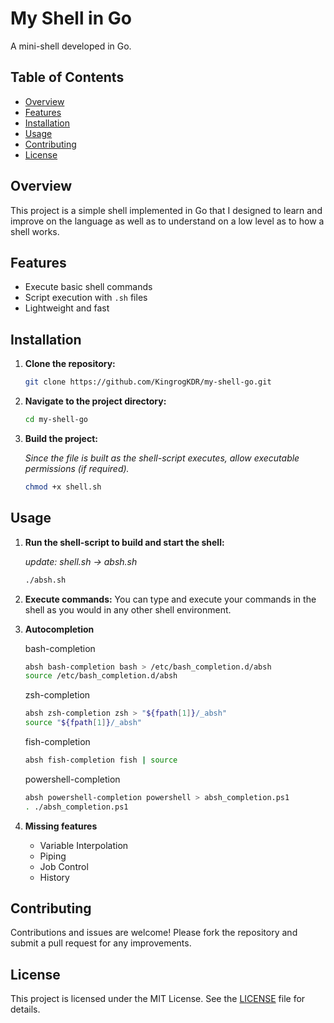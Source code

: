 # My Shell in Go

A mini-shell developed in Go.

## Table of Contents
- [Overview](#overview)
- [Features](#features)
- [Installation](#installation)
- [Usage](#usage)
- [Contributing](#contributing)
- [License](#license)

## Overview
This project is a simple shell implemented in Go that I designed to learn and improve on the language as well as to understand on a low level as to how a shell works.

## Features
- Execute basic shell commands
- Script execution with `.sh` files
- Lightweight and fast

## Installation
1. **Clone the repository:**
    ```sh
    git clone https://github.com/KingrogKDR/my-shell-go.git
    ```
2. **Navigate to the project directory:**
    ```sh
    cd my-shell-go
    ```
3. **Build the project:**
   
    *Since the file is built as the shell-script executes, allow executable permissions (if required).*
    ```sh
    chmod +x shell.sh
    ```

## Usage
1. **Run the shell-script to build and start the shell:**

    *update: shell.sh -> absh.sh*
    ```sh
    ./absh.sh
    ```
2. **Execute commands:**
    You can type and execute your commands in the shell as you would in any other shell environment.

3. **Autocompletion**

    bash-completion
    ```sh
    absh bash-completion bash > /etc/bash_completion.d/absh
    source /etc/bash_completion.d/absh
    ```
    zsh-completion
    ```sh
    absh zsh-completion zsh > "${fpath[1]}/_absh"
    source "${fpath[1]}/_absh"
    ```
    fish-completion
    ```sh
    absh fish-completion fish | source
    ```
    powershell-completion
    ```sh
    absh powershell-completion powershell > absh_completion.ps1
    . ./absh_completion.ps1
    ```

4. **Missing features**
   - Variable Interpolation
   - Piping
   - Job Control
   - History
     
## Contributing
Contributions and issues are welcome! Please fork the repository and submit a pull request for any improvements.

## License
This project is licensed under the MIT License. See the [LICENSE](LICENSE.txt) file for details.
